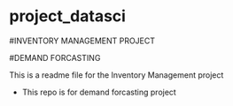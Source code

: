 # project_datasci

#INVENTORY MANAGEMENT PROJECT


#DEMAND FORCASTING

This is a readme file for the Inventory Management project 


* This repo is for demand forcasting project
